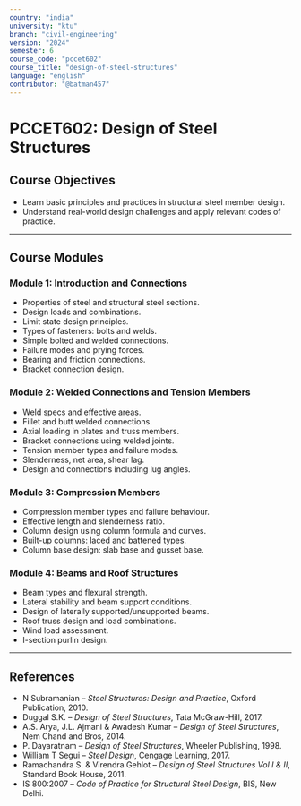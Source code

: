 ```yaml
---
country: "india"
university: "ktu"
branch: "civil-engineering"
version: "2024"
semester: 6
course_code: "pccet602"
course_title: "design-of-steel-structures"
language: "english"
contributor: "@batman457"
---
```


# PCCET602: Design of Steel Structures

## Course Objectives
- Learn basic principles and practices in structural steel member design.
- Understand real-world design challenges and apply relevant codes of practice.

---

## Course Modules

### Module 1: Introduction and Connections
- Properties of steel and structural steel sections.
- Design loads and combinations.
- Limit state design principles.
- Types of fasteners: bolts and welds.
- Simple bolted and welded connections.
- Failure modes and prying forces.
- Bearing and friction connections.
- Bracket connection design.

### Module 2: Welded Connections and Tension Members
- Weld specs and effective areas.
- Fillet and butt welded connections.
- Axial loading in plates and truss members.
- Bracket connections using welded joints.
- Tension member types and failure modes.
- Slenderness, net area, shear lag.
- Design and connections including lug angles.

### Module 3: Compression Members
- Compression member types and failure behaviour.
- Effective length and slenderness ratio.
- Column design using column formula and curves.
- Built-up columns: laced and battened types.
- Column base design: slab base and gusset base.

### Module 4: Beams and Roof Structures
- Beam types and flexural strength.
- Lateral stability and beam support conditions.
- Design of laterally supported/unsupported beams.
- Roof truss design and load combinations.
- Wind load assessment.
- I-section purlin design.

---

## References

- N Subramanian – *Steel Structures: Design and Practice*, Oxford Publication, 2010.
- Duggal S.K. – *Design of Steel Structures*, Tata McGraw-Hill, 2017.
- A.S. Arya, J.L. Ajmani & Awadesh Kumar – *Design of Steel Structures*, Nem Chand and Bros, 2014.
- P. Dayaratnam – *Design of Steel Structures*, Wheeler Publishing, 1998.
- William T Segui – *Steel Design*, Cengage Learning, 2017.
- Ramachandra S. & Virendra Gehlot – *Design of Steel Structures Vol I & II*, Standard Book House, 2011.
- IS 800:2007 – *Code of Practice for Structural Steel Design*, BIS, New Delhi.

